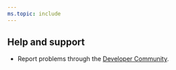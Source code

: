 ```yaml
---
ms.topic: include
---
```


## Help and support

* Report problems through the [Developer Community](https://developercommunity.visualstudio.com/).
